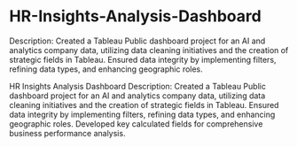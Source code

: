 # HR-Insights-Analysis-Dashboard
Description: Created a Tableau Public dashboard project for an AI and analytics company data, utilizing data cleaning initiatives and the creation of strategic fields in Tableau. Ensured data integrity by implementing filters, refining data types, and enhancing geographic roles. 

HR Insights Analysis Dashboard
Description: Created a Tableau Public dashboard project for an AI and analytics company data, utilizing data cleaning initiatives and the creation of strategic fields in Tableau. Ensured data integrity by implementing filters, refining data types, and enhancing geographic roles. Developed key calculated fields for comprehensive business performance analysis.
